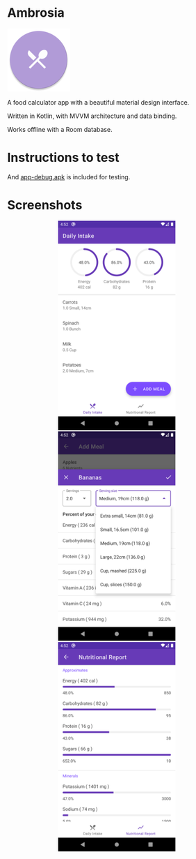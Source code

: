 # Ambrosia

<img src="app/src/main/res/mipmap-xxhdpi/ic_launcher_round.png">

A food calculator app with a beautiful material design interface.

Written in Kotlin, with MVVM architecture and data binding.

Works offline with a Room database.

# Instructions to test

And [app-debug.apk](app-debug.apk) is included for testing.

# Screenshots

<p align="center">
<img src="screenshots/home.png" height = "480" width="270">
<img src="screenshots/portions.png" height = "480" width="270">
<img src="screenshots/report.png" height = "480" width="270">
</p>

